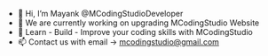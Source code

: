 - 👋 Hi, I’m Mayank @MCodingStudioDeveloper 
- 🚀 We are currently working on upgrading MCodingStudio Website
- 🥇 Learn - Build - Improve your coding skills with MCodingStudio
- 📫 Contact us with email -> mcodingstudio@gmail.com
